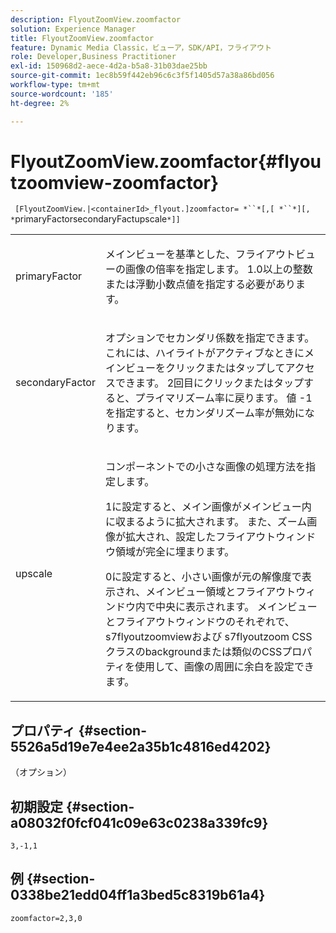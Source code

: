 ```yaml
---
description: FlyoutZoomView.zoomfactor
solution: Experience Manager
title: FlyoutZoomView.zoomfactor
feature: Dynamic Media Classic，ビューア，SDK/API，フライアウト
role: Developer,Business Practitioner
exl-id: 150968d2-aece-4d2a-b5a8-31b03dae25bb
source-git-commit: 1ec8b59f442eb96c6c3f5f1405d57a38a86bd056
workflow-type: tm+mt
source-wordcount: '185'
ht-degree: 2%

---
```


# FlyoutZoomView.zoomfactor{#flyoutzoomview-zoomfactor}

` [FlyoutZoomView.|<containerId>_flyout.]zoomfactor= *``*[,[ *``*][, *`primaryFactorsecondaryFactupscale`*]]`

<table id="table_9B98C97485DD4DEB8A6ECBCE8DF6B886"> 
 <tbody> 
  <tr> 
   <td colname="col1"> <p> <span class="codeph"> <span class="varname"> primaryFactor</span> </span> </p> </td> 
   <td colname="col2"> <p> メインビューを基準とした、フライアウトビューの画像の倍率を指定します。<span class="codeph"> 1.0</span>以上の整数または浮動小数点値を指定する必要があります。 </p> </td> 
  </tr> 
  <tr> 
   <td colname="col1"> <p> <span class="codeph"> <span class="varname"> secondaryFactor</span> </span> </p> </td> 
   <td colname="col2"> <p> オプションでセカンダリ係数を指定できます。これには、ハイライトがアクティブなときにメインビューをクリックまたはタップしてアクセスできます。 2回目にクリックまたはタップすると、プライマリズーム率に戻ります。 値<span class="codeph"> -1</span>を指定すると、セカンダリズーム率が無効になります。 </p> </td> 
  </tr> 
  <tr> 
   <td colname="col1"> <p><span class="codeph"><span class="varname"> upscale</span></span> </p> </td> 
   <td colname="col2"> <p>コンポーネントでの小さな画像の処理方法を指定します。 </p> <p><span class="codeph"> 1</span>に設定すると、メイン画像がメインビュー内に収まるように拡大されます。 また、ズーム画像が拡大され、設定したフライアウトウィンドウ領域が完全に埋まります。 </p> <p><span class="codeph"> 0</span>に設定すると、小さい画像が元の解像度で表示され、メインビュー領域とフライアウトウィンドウ内で中央に表示されます。 メインビューとフライアウトウィンドウのそれぞれで、 <span class="codeph"> s7flyoutzoomview</span>および<span class="codeph"> s7flyoutzoom</span> CSSクラスのbackgroundまたは類似のCSSプロパティを使用して、画像の周囲に余白を設定できます。 </p> </td> 
  </tr> 
 </tbody> 
</table>

## プロパティ {#section-5526a5d19e7e4ee2a35b1c4816ed4202}

（オプション）

## 初期設定 {#section-a08032f0fcf041c09e63c0238a339fc9}

`3,-1,1`

## 例 {#section-0338be21edd04ff1a3bed5c8319b61a4}

`zoomfactor=2,3,0`
